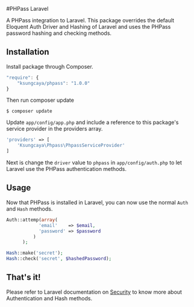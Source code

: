 #PHPass Laravel


A PHPass integration to Laravel. This package overrides the default Eloquent Auth Driver and Hashing of Laravel and uses the PHPass
password hashing and checking methods.


## Installation

Install package through Composer.

```js
"require": {
    "ksungcaya/phpass": "1.0.0"
}
```

Then run composer update
```
$ composer update
```

Update `app/config/app.php` and include a reference to this package's service provider in the providers array.

```php
'providers' => [
    'Ksungcaya\Phpass\PhpassServiceProvider'
]
```

Next is change the `driver` value to `phpass` in `app/config/auth.php` to let Laravel use the PHPass authentication methods.

## Usage

Now that PHPass is installed in Laravel, you can now use the normal `Auth` and `Hash` methods.

```php
Auth::attemp(array(
            'email'    => $email,
            'password' => $password
          )
      );

Hash::make('secret');
Hash::check('secret', $hashedPassword);
```

## That's it!

Please refer to Laravel documentation on [Security](http://laravel.com/docs/4.2/security) to know more about Authentication and Hash methods.
